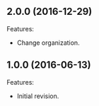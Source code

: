## 2.0.0 (2016-12-29)
Features:
  - Change organization.
  
## 1.0.0 (2016-06-13)
Features:
  - Initial revision.

